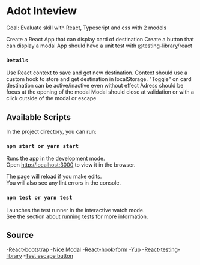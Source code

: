 # Adot Inteview

Goal: Evaluate skill with React, Typescript and css with 2 models

Create a React App that can display card of destination
Create a button that can display a modal
App should have a unit test with @testing-library/react

### `Details`

Use React context to save and get new destination.
Context should use a custom hook to store and get destination in localStorage.
"Toggle" on card destination can be active/inactive even without effect
Adress should be focus at the opening of the modal
Modal should close at validation or with a click outside of the modal or escape   

## Available Scripts

In the project directory, you can run:

### `npm start or yarn start`

Runs the app in the development mode.\
Open [http://localhost:3000](http://localhost:3000) to view it in the browser.

The page will reload if you make edits.\
You will also see any lint errors in the console.

### `npm test or yarn test`

Launches the test runner in the interactive watch mode.\
See the section about [running tests](https://facebook.github.io/create-react-app/docs/running-tests) for more information.

## Source

-[React-bootstrap](https://react-bootstrap.github.io/components/modal/)
-[Nice Modal](https://www.npmjs.com/package/@ebay/nice-modal-react)
-[React-hook-form](https://react-hook-form.com/)
-[Yup](https://www.npmjs.com/package/yup)
-[React-testing-library](https://testing-library.com/docs/react-testing-library/setup/)
-[Test escape button](https://www.toptal.com/developers/keycode/for/escape)





